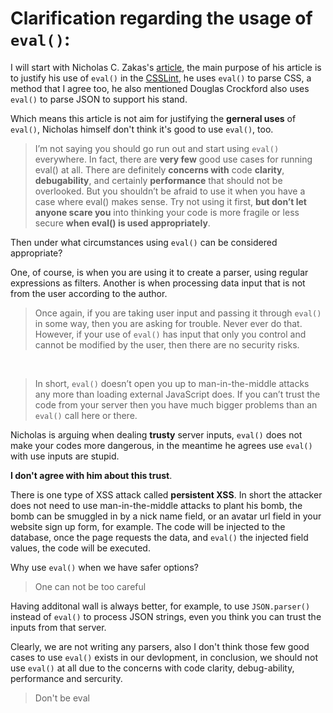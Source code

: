 # Clarification regarding the usage of `eval()`:

I will start with Nicholas C. Zakas's [article](http://www.nczonline.net/blog/2013/06/25/eval-isnt-evil-just-misunderstood/), the main purpose of his article is to justify his use of `eval()` in the [CSSLint](https://github.com/CSSLint/parser-lib/blob/master/src/css/PropertyValuePart.js#L145), he uses `eval()` to parse CSS, a method that I agree too, he also mentioned Douglas Crockford also uses `eval()` to parse JSON to support his stand.

Which means this article is not aim for justifying the **gerneral uses** of `eval()`, Nicholas himself don't think it's good to use `eval()`, too.

> I’m not saying you should go run out and start using `eval()` everywhere. In fact, there are **very few** good use cases for running eval() at all. There are definitely **concerns with** code **clarity**, **debugability**, and certainly **performance** that should not be overlooked. But you shouldn’t be afraid to use it when you have a case where eval() makes sense. Try not using it first, **but don’t let anyone scare you** into thinking your code is more fragile or less secure **when eval() is used appropriately**.

Then under what circumstances using `eval()` can be considered appropriate?

One, of course, is when you are using it to create a parser, using regular expressions as filters. Another is when processing data input that is not from the user according to the author.

> Once again, if you are taking user input and passing it through `eval()` in some way, then you are asking for trouble. Never ever do that. However, if your use of `eval()` has input that only you control and cannot be modified by the user, then there are no security risks.

&nbsp;

> In short, `eval()` doesn’t open you up to man-in-the-middle attacks any more than loading external JavaScript does. If you can’t trust the code from your server then you have much bigger problems than an `eval()` call here or there.

Nicholas is arguing when dealing **trusty** server inputs, `eval()` does not make your codes more dangerous, in the meantime he agrees use `eval()` with use inputs are stupid.

**I don't agree with him about this trust**.

There is one type of XSS attack called **persistent XSS**. In short the attacker does not need to use man-in-the-middle attacks to plant his bomb, the bomb can be smuggled in by a  nick name field, or an avatar url field in your website sign up form, for example. The code will be injected to the database, once the page requests the data, and `eval()` the injected field values, the code will be executed.

Why use `eval()` when we have safer options?

> One can not be too careful

Having additonal wall is always better, for example, to use `JSON.parser()` instead of `eval()` to process JSON strings, even you think you can trust the inputs from that server.

Clearly, we are not writing any parsers, also I don't think those few good cases to use `eval()` exists in our devlopment, in conclusion, we should not use `eval()` at all due to the concerns with code clarity, debug-ability, performance and sercurity.

> Don't be eval
